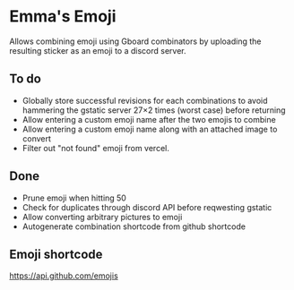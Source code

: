 # Emma's Emoji

Allows combining emoji using Gboard combinators by uploading the resulting
sticker as an emoji to a discord server.

## To do

* Globally store successful revisions for each combinations to avoid hammering
  the gstatic server 27×2 times (worst case) before returning
* Allow entering a custom emoji name after the two emojis to combine
* Allow entering a custom emoji name along with an attached image to convert
* Filter out "not found" emoji from vercel.

## Done

* Prune emoji when hitting 50
* Check for duplicates through discord API before reqwesting gstatic
* Allow converting arbitrary pictures to emoji
* Autogenerate combination shortcode from github shortcode

## Emoji shortcode

https://api.github.com/emojis
